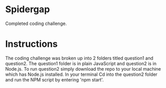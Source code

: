 # Spidergap
Completed coding challenge.

# Instructions
The coding challenge was broken up into 2 folders titled question1 and question2.  The question1 folder is in plain JavaScript and question2 is in Node.js.  To run question2 simply download the repo to your local machine which has Node.js installed.  In your terminal Cd into the question2 folder and run the NPM script by entering 'npm start'.